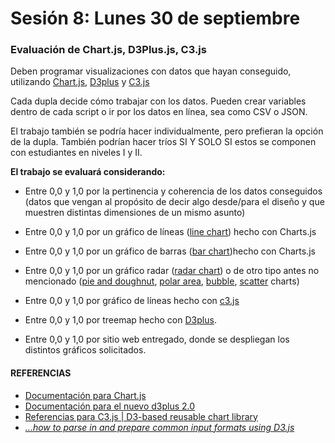 # Sesión 8: Lunes 30 de septiembre

### Evaluación de Chart.js, D3Plus.js, C3.js

Deben programar visualizaciones con datos que hayan conseguido, utilizando [Chart.js](https://www.chartjs.org/), [D3plus](https://d3plus.org/) y [C3.js](https://c3js.org/)

Cada dupla decide cómo trabajar con los datos. Pueden crear variables dentro de cada script o ir por los datos en línea, sea como CSV o JSON.

El trabajo también se podría hacer individualmente, pero prefieran la opción de la dupla. También podrían hacer tríos SI Y SOLO SI estos se componen con estudiantes en niveles I y II.

**El trabajo se evaluará considerando:**

- Entre 0,0 y 1,0 por la pertinencia y coherencia de los datos conseguidos (datos que vengan al propósito de decir algo desde/para el diseño y que muestren distintas dimensiones de un mismo asunto)

- Entre 0,0 y 1,0 por un gráfico de líneas ([line chart](https://www.chartjs.org/docs/latest/charts/line.html)) hecho con Charts.js

- Entre 0,0 y 1,0 por un gráfico de barras ([bar chart](https://www.chartjs.org/docs/latest/charts/bar.html))hecho con Charts.js

- Entre 0,0 y 1,0 por un gráfico radar ([radar chart](https://www.chartjs.org/docs/latest/charts/radar.html)) o de otro tipo antes no mencionado ([pie and doughnut](https://www.chartjs.org/docs/latest/charts/doughnut.html), [polar area](https://www.chartjs.org/docs/latest/charts/polar.html), [bubble](https://www.chartjs.org/docs/latest/charts/bubble.html), [scatter](https://www.chartjs.org/docs/latest/charts/scatter.html) charts)

- Entre 0,0 y 1,0 por gráfico de líneas hecho con [c3.js](https://c3js.org/gettingstarted.html)

- Entre 0,0 y 1,0 por treemap hecho con [D3plus](https://d3plus.org/examples/d3plus-hierarchy/getting-started/).

- Entre 0,0 y 1,0 por sitio web entregado, donde se despliegan los distintos gráficos solicitados.

#### REFERENCIAS

- [Documentación para Chart.js](https://www.chartjs.org/docs/latest/)
- [Documentación para el nuevo d3plus 2.0](https://d3plus.org/docs/)
- [Referencias para C3.js | D3-based reusable chart library](https://c3js.org/reference.html)
- [*…how to parse in and prepare common input formats using D3.js*](http://learnjsdata.com/read_data.html)
